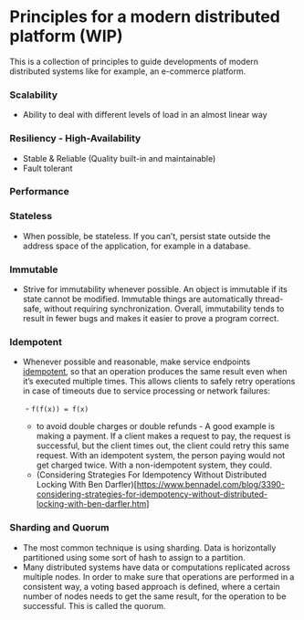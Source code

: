# Principles for a modern distributed platform (WIP)

This is a collection of principles to guide developments of modern distributed systems like for example, an e-commerce platform.

### Scalability

- Ability to deal with different levels of load in an almost linear way

### Resiliency - High-Availability

- Stable & Reliable (Quality built-in and maintainable)
- Fault tolerant

### Performance


### Stateless

- When possible, be stateless. If you can’t, persist state outside the address space of the application, for example in a database.

### Immutable

- Strive for immutability whenever possible. An object is immutable if its state cannot be modified. Immutable things are automatically thread-safe, without requiring synchronization. Overall, immutability tends to result in fewer bugs and makes it easier to prove a program correct.

### Idempotent

- Whenever possible and reasonable, make service endpoints [idempotent](https://en.wikipedia.org/wiki/Idempotence#Computer_science_meaning), so that an operation produces the same result even when it’s executed multiple times. This allows clients to safely retry operations in case of timeouts due to service processing or network failures:

   - `f(f(x)) = f(x)`
   - to avoid double charges or double refunds - A good example is making a payment. If a client makes a request to pay, the request is successful, but the client times out, the client could retry this same request. With an idempotent system, the person paying would not get charged twice. With a non-idempotent system, they could.
   - (Considering Strategies For Idempotency Without Distributed Locking With Ben Darfler)[https://www.bennadel.com/blog/3390-considering-strategies-for-idempotency-without-distributed-locking-with-ben-darfler.htm]

### Sharding and Quorum

- The most common technique is using sharding. Data is horizontally partitioned using some sort of hash to assign to a partition.
- Many distributed systems have data or computations replicated across multiple nodes. In order to make sure that operations are performed in a consistent way, a voting based approach is defined, where a certain number of nodes needs to get the same result, for the operation to be successful. This is called the quorum.
